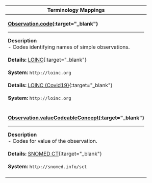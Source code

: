 |Terminology Mappings|
|---|
|<p>**[Observation.code](http://build.fhir.org/ig/dvci/vaccine-credential-ig/branches/main/StructureDefinition-infectious-disease-laboratory-result-observation-definitions.html#Observation.code){:target="_blank"}**<hr>**Description**<br>- Codes identifying names of simple observations.<br><br>**Details:** [LOINC](https://hl7.org/fhir/R4/loinc.html){:target="_blank"}<br><br>**System:** `http://loinc.org`<br><br>**Details:** [LOINC (Covid19)](https://vsac.nlm.nih.gov/valueset/2.16.840.1.113762.1.4.1114.9/expansion){:target="_blank"}<br><br>**System:** `http://loinc.org`<br><br>|
|<p>**[Observation.valueCodeableConcept](http://build.fhir.org/ig/dvci/vaccine-credential-ig/branches/main/StructureDefinition-infectious-disease-laboratory-result-observation-definitions.html#Observation.value[x]:valueCodeableConcept){:target="_blank"}**<hr>**Description**<br>- Codes for value of the observation.<br><br>**Details:** [SNOMED CT](https://hl7.org/fhir/R4/snomedct.html){:target="_blank"}<br><br>**System:** `http://snomed.info/sct`<br><br>|